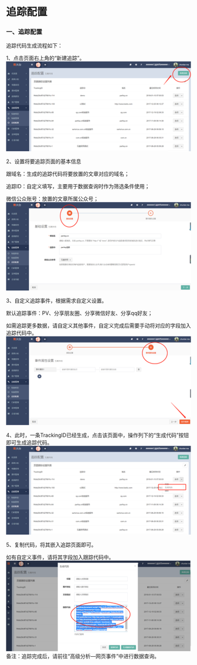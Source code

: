# 追踪配置

### 一、追踪配置

追踪代码生成流程如下：

1、点击页面右上角的“新建追踪”。  
![](/assets/1516622243%281%29.png)

2、设置将要追踪页面的基本信息

跟域名：生成的追踪代码将要放置的文章对应的域名；

追踪ID：自定义填写，主要用于数据查询时作为筛选条件使用；

微信公众账号：放置的文章所属公众号；  
![](/assets/1516622316%281%29.jpg)

3、自定义追踪事件，根据需求自定义设置。

默认追踪事件：PV、分享朋友圈、分享微信好友、分享qq好友；

如需追踪更多数据，请自定义其他事件，自定义完成后需要手动将对应的字段加入追踪代码中。  
![](/assets/1516622414%281%29.png)

4、此时，一条TrackingID已经生成，点击该页面中，操作列下的“生成代码”按钮即可生成追踪代码。  
![](/assets/1516622601.png)

5、复制代码，将其嵌入追踪页面即可。

如有自定义事件，请将其字段加入跟踪代码中。  
![](/assets/1516622729%281%29.png)备注：追踪完成后，请前往“高级分析—网页事件”中进行数据查询。

